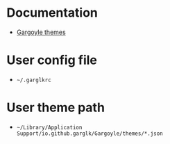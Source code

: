 # Documentation
- [Gargoyle themes](https://github.com/garglk/garglk/blob/2023.1/THEMES.md)

# User config file
- `~/.garglkrc`

# User theme path
- `~/Library/Application Support/io.github.garglk/Gargoyle/themes/*.json`
